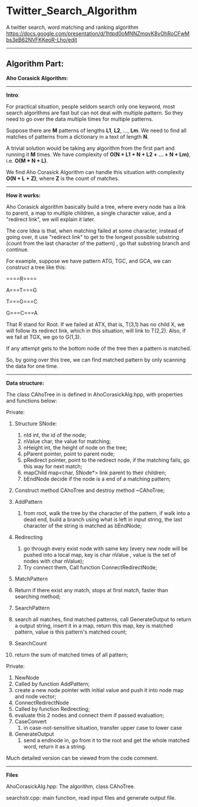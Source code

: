 # Twitter_Search_Algorithm
A twitter search, word matching and ranking algorithm
https://docs.google.com/presentation/d/1htpd0oMNNZmqvK8vOhRoCFwMbs3eB62NVFKKeoR-Lho/edit

------

## Algorithm Part:

**Aho Corasick Algorithm:** 

-----

**Intro**:

For practical situation, people seldom search only one keyword, most search algorithms are fast but can not deal with multiple pattern. So they need to go over the data multiple times for multiple patterns. 

Suppose there are **M** patterns of lengths **L1**, **L2**, …, **Lm**. We need to find all matches of patterns from a dictionary in a text of length **N**.

A trivial solution would be taking any algorithm from the first part and running it **M** times. We have complexity of **O(N + L1 + N + L2 + … + N + Lm)**, i.e. **O(M \* N + L)**.

We find Aho Corasick Algorithm can handle this situation with complexity **O(N + L + Z)**, where **Z** is the count of matches.

------

**How it works:**

Aho Corasick algorithm basically build a tree, where every node has a link to parent, a map to multiple children, a single character value, and a "redirect link", we will explain it later.

The core Idea is that, when matching failed at some character, instead of going over, it use "redirect link" to get to the longest possible substring (count from the last character of the pattern) , go that substring branch and continue.

For example, suppose we have pattern ATG, TGC, and GCA, we can construct a tree like this:

====R====

A===T===G

T===G===C

G===C===A

That R stand for Root. If we failed at ATX,  that is, T(3,1)  has no child X, we will follow its redirect link, which in this situation, will link to T(2,2). Also, if we fail at TGX, we go to G(1,3).

If any attempt gets to the bottom node of the tree then a pattern is matched.

So, by going over this tree, we can find matched pattern by only scanning the data for one time.

-----

**Data structure:**

The class CAhoTree in is defined in AhoCorasickAlg.hpp, with properties and functions below:

Private:

1. Structure SNode:
   1. nId int, the id of the node;
   2. nValue char, the value for matching;
   3. nHeight int, the height of node on the tree;
   4. pParent pointer, point to parent node;
   5. pRedirect pointer, point to the redirect node,
                       if the matching fails, go this way for next match;
   6. mapChild map<char, SNode*> link parent to their children;
   7. bEndNode decide if the node is a end of a matching pattern;

2. Construct method CAhoTree and destroy method ~CAhoTree;

3. AddPattern
   1. from root, walk the tree by the character of the pattern, if walk into a dead end, build a  branch using what is left in input string, the last character of the string is matched as bEndNode;
4. Redirecting
   1. go through every exist node with same key  (every new node will be pushed into a local map, key is char nValue , value is the set of nodes with char nValue);
   2.  Try connect them, Call function ConnectRedirectNode;
5.  MatchPattern
   1. Return if there exist any match, stops at first match, faster than searching method;
6.  SearchPattern
   1. search all matches, find matched patterns, call GenerateOutput to return a output string, insert it in a map, return this map, key is matched pattern, value is this pattern's matched count;
7.  SearchCount 
   1. return the sum of  matched times of all pattern;

Private:

1.  NewNode
   1. Called by function AddPattern;
   2. create a new node pointer with initial value and push it into node map and node vector;
2.  ConnectRedirectNode
   1. Called by function Redirecting;
   2. evaluate this 2 nodes and connect them if passed evaluation;
3. CaseConvert
   1. in case-not-sensitive situation, transfer upper case to lower case
4. GenerateOutput
   1. send a endnode in, go from it to the root and get the whole matched word, return it as a string.

Much detailed version can be viewed from the code comment.

------

**Files**

AhoCorasickAlg.hpp: The algorithm, class CAhoTree.

searchstr.cpp: main function, read input files and generate output file.
